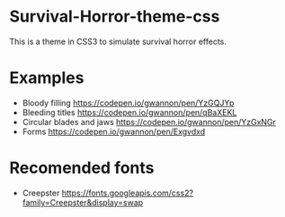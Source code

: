 # Survival-Horror-theme-css

This is a theme in CSS3 to simulate survival horror effects.

# Examples
* Bloody filling https://codepen.io/gwannon/pen/YzGQJYp
* Bleeding titles https://codepen.io/gwannon/pen/qBaXEKL
* Circular blades and jaws https://codepen.io/gwannon/pen/YzGxNGr
* Forms https://codepen.io/gwannon/pen/Exgvdxd

# Recomended fonts
* Creepster https://fonts.googleapis.com/css2?family=Creepster&display=swap
